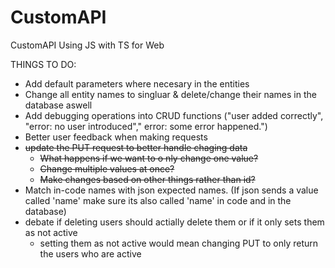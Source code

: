 # CustomAPI
CustomAPI Using JS with TS for Web


THINGS TO DO:
- Add default parameters where necesary in the entities
- Change all entity names to singluar & delete/change their names in the database aswell
- Add debugging operations into CRUD functions ("user added correctly", "error: no user introduced"," error: some error happened.")
- Better user feedback when making requests
- ~~update the PUT request to better handle chaging data~~
    - ~~What happens if we want to o nly change one value?~~
    - ~~Change multiple values at once?~~
    - ~~Make changes based on other things rather than id?~~
- Match in-code names with json expected names. (If json sends a value called 'name' make sure its also called 'name' in code and in the database)
- debate if deleting users should actially delete them or if it only sets them as not active
    - setting them as not active would mean changing PUT to only return the users who are active
    